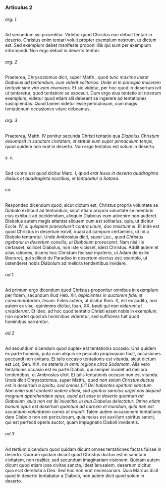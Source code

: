 ### Articulus 2

###### arg. 1
Ad secundum sic proceditur. Videtur quod Christus non debuit tentari in deserto. Christus enim tentari voluit propter exemplum nostrum, ut dictum est. Sed exemplum debet manifeste proponi illis qui sunt per exemplum informandi. Non ergo debuit in deserto tentari.

###### arg. 2
Praeterea, Chrysostomus dicit, super Matth., quod *tunc maxime instat Diabolus ad tentandum, cum viderit solitarios. Unde et in principio mulierem tentavit sine viro eam inveniens*. Et sic videtur, per hoc quod in desertum ivit ut tentaretur, quod tentationi se exposuit. Cum ergo eius tentatio sit nostrum exemplum, videtur quod etiam alii debeant se ingerere ad tentationes suscipiendas. Quod tamen videtur esse periculosum, cum magis tentationum occasiones vitare debeamus.

###### arg. 3
Praeterea, Matth. IV ponitur secunda Christi tentatio qua *Diabolus Christum assumpsit in sanctam civitatem, et statuit eum super pinnaculum templi*, quod quidem non erat in deserto. Non ergo tentatus est solum in deserto.

###### s. c.
Sed contra est quod dicitur Marc. I, quod *erat Iesus in deserto quadraginta diebus et quadraginta noctibus, et tentabatur a Satana*.

###### co.
Respondeo dicendum quod, sicut dictum est, Christus propria voluntate se Diabolo exhibuit ad tentandum, sicut etiam propria voluntate se membris eius exhibuit ad occidendum, alioquin Diabolus eum advenire non auderet. Diabolus autem magis attentat aliquem cum est solitarius, quia, ut dicitur Eccle. IV, *si quispiam praevaluerit contra unum, duo resistunt ei*. Et inde est quod Christus in desertum exivit, quasi ad campum certaminis, ut ibi a Diabolo tentaretur. Unde Ambrosius dicit, super Luc., quod *Christus agebatur in desertum consilio, ut Diabolum provocaret*. Nam nisi ille certasset, scilicet Diabolus, non iste vicisset, idest Christus. Addit autem et alias rationes, dicens hoc Christum fecisse mysterio, ut Adam de exilio liberaret, qui scilicet de Paradiso in desertum eiectus est; exemplo, ut ostenderet nobis Diabolum ad meliora tendentibus invidere.

###### ad 1
Ad primum ergo dicendum quod Christus proponitur omnibus in exemplum per fidem, secundum illud Heb. XII, *aspicientes in auctorem fidei et consummatorem, Iesum*. Fides autem, ut dicitur Rom. X, est ex auditu, non autem ex visu, quinimmo dicitur, Ioan. XX, *beati qui non viderunt et crediderunt*. Et ideo, ad hoc quod tentatio Christi esset nobis in exemplum, non oportet quod ab hominibus videretur, sed sufficiens fuit quod hominibus narraretur.

###### ad 2
Ad secundum dicendum quod duplex est tentationis occasio. Una quidem ex parte hominis, puta cum aliquis se peccato propinquum facit, occasiones peccandi non evitans. Et talis occasio tentationis est vitanda, sicut dictum est Lot, Gen. XIX, *ne steteris in omni regione circa Sodomam*. Alia vero tentationis occasio est ex parte Diaboli, qui semper invidet ad meliora tendentibus, ut Ambrosius dicit. Et talis tentationis occasio non est vitanda. Unde dicit Chrysostomus, super Matth., quod *non solum Christus ductus est in desertum a spiritu, sed omnes filii Dei habentes spiritum sanctum. Non enim sunt contenti sedere otiosi, sed spiritus sanctus urget eos aliquod magnum apprehendere opus, quod est esse in deserto quantum ad Diabolum, quia non est ibi iniustitia, in qua Diabolus delectatur. Omne etiam bonum opus est desertum quantum ad carnem et mundum, quia non est secundum voluntatem carnis et mundi*. Talem autem occasionem tentationis dare Diabolo non est periculosum, quia maius est auxilium spiritus sancti, qui est perfecti operis auctor, quam impugnatio Diaboli invidentis.

###### ad 3
Ad tertium dicendum quod quidam dicunt omnes tentationes factas fuisse in deserto. Quorum quidam dicunt quod Christus ductus est in sanctam civitatem, non realiter, sed secundum imaginariam visionem. Quidam autem dicunt quod etiam ipsa civitas sancta, idest Ierusalem, desertum dicitur, quia erat derelicta a Deo. Sed hoc non erat necessarium. Quia Marcus dicit quod in deserto tentabatur a Diabolo, non autem dicit quod solum in deserto.

